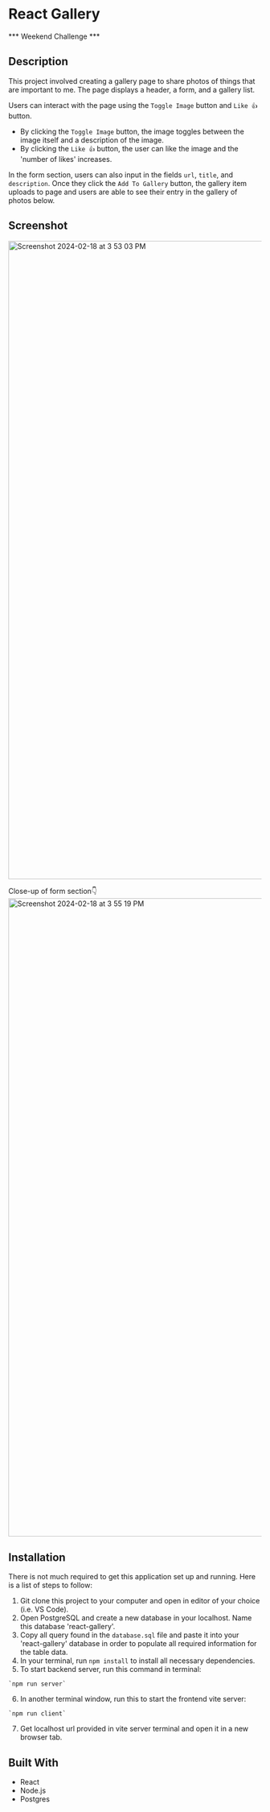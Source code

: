 # React Gallery
*** Weekend Challenge ***

## Description

This project involved creating a gallery page to share photos of things that are important to me. The page displays a header, a form, and a gallery list. 

Users can interact with the page using the `Toggle Image` button and `Like 👍` button. 
- By clicking the `Toggle Image` button, the image toggles between the image itself and a description of the image.
- By clicking the `Like 👍` button, the user can like the image and the 'number of likes' increases.

In the form section, users can also input in the fields `url`, `title`, and `description`. Once they click the `Add To Gallery` button, the gallery item uploads to page and users are able to see their entry in the gallery of photos below.

## Screenshot
<img width="1268" alt="Screenshot 2024-02-18 at 3 53 03 PM" src="https://github.com/yalvarez08/weekend-React-Gallery/assets/145588787/7356b629-51df-496c-bdc7-7a4faad67036">



Close-up of form section👇
<img width="1268" alt="Screenshot 2024-02-18 at 3 55 19 PM" src="https://github.com/yalvarez08/weekend-React-Gallery/assets/145588787/bb38f6a1-c2db-4081-b68c-7314c06b876f">


## Installation
There is not much required to get this application set up and running.
Here is a list of steps to follow:

1. Git clone this project to your computer and open in editor of your choice (i.e. VS Code).
2. Open PostgreSQL and create a new database in your localhost. Name this database 'react-gallery'.
3. Copy all query found in the `database.sql` file and paste it into your 'react-gallery' database in order to        populate all required information for the table data.
4. In your terminal, run `npm install` to install all necessary dependencies.
5. To start backend server, run this command in terminal:
```shell
`npm run server`
```
6. In another terminal window, run this to start the frontend vite server:
```shell
`npm run client` 
```
7. Get localhost url provided in vite server terminal and open it in a new browser tab.


## Built With
- React
- Node.js
- Postgres



